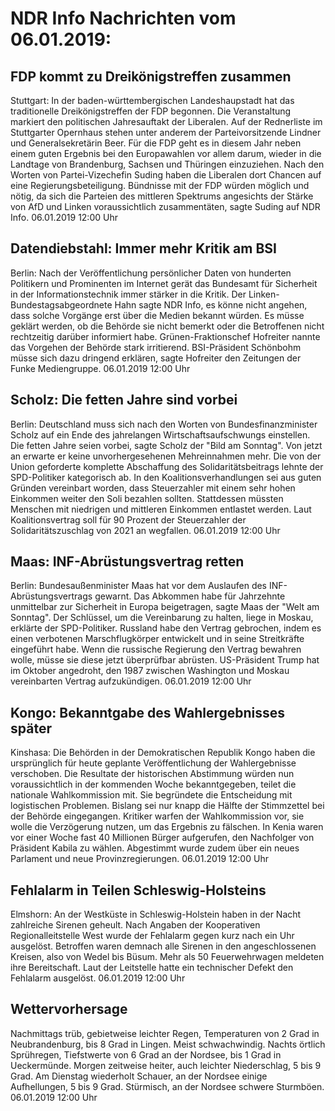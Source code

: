 # NDR Info Nachrichten vom 06.01.2019:


## FDP kommt zu Dreikönigstreffen zusammen
Stuttgart: In der baden-württembergischen Landeshaupstadt hat das traditionelle Dreikönigstreffen der FDP begonnen. Die Veranstaltung markiert den politischen Jahresauftakt der Liberalen. Auf der Rednerliste im Stuttgarter Opernhaus stehen unter anderem der Parteivorsitzende Lindner und Generalsekretärin Beer. Für die FDP geht es in diesem Jahr neben einem guten Ergebnis bei den Europawahlen vor allem darum, wieder in die Landtage von Brandenburg, Sachsen und Thüringen einzuziehen. Nach den Worten von Partei-Vizechefin Suding haben die Liberalen dort Chancen auf eine Regierungsbeteiligung. Bündnisse mit der FDP würden möglich und nötig, da sich die Parteien des mittleren Spektrums angesichts der Stärke von AfD und Linken voraussichtlich zusammentäten, sagte Suding auf NDR Info. 06.01.2019 12:00 Uhr 

## Datendiebstahl: Immer mehr Kritik am BSI
Berlin: Nach der Veröffentlichung persönlicher Daten von hunderten Politikern und Prominenten im Internet gerät das Bundesamt für Sicherheit in der Informationstechnik immer stärker in die Kritik. Der Linken-Bundestagsabgeordnete Hahn sagte NDR Info, es könne nicht angehen, dass solche Vorgänge erst über die Medien bekannt würden. Es müsse geklärt werden, ob die Behörde sie nicht bemerkt oder die Betroffenen nicht rechtzeitig darüber informiert habe. Grünen-Fraktionschef Hofreiter nannte das Vorgehen der Behörde stark irritierend. BSI-Präsident Schönbohm müsse sich dazu dringend erklären, sagte Hofreiter den Zeitungen der Funke Mediengruppe. 06.01.2019 12:00 Uhr 

## Scholz: Die fetten Jahre sind vorbei
Berlin:	Deutschland muss sich nach den Worten von Bundesfinanzminister Scholz auf ein Ende des jahrelangen Wirtschaftsaufschwungs einstellen. Die fetten Jahre seien vorbei, sagte Scholz der "Bild am Sonntag". Von jetzt an erwarte er keine unvorhergesehenen Mehreinnahmen mehr. Die von der Union geforderte komplette Abschaffung des Solidaritätsbeitrags lehnte der SPD-Politiker kategorisch ab. In den Koalitionsverhandlungen sei aus guten Gründen vereinbart worden, dass Steuerzahler mit einem sehr hohen Einkommen weiter den Soli bezahlen sollten. Stattdessen müssten Menschen mit niedrigen und mittleren Einkommen entlastet werden. Laut Koalitionsvertrag soll für 90 Prozent der Steuerzahler der Solidaritätszuschlag von 2021 an wegfallen. 06.01.2019 12:00 Uhr 

## Maas: INF-Abrüstungsvertrag retten
Berlin: Bundesaußenminister Maas hat vor dem Auslaufen des INF-Abrüstungsvertrags gewarnt. Das Abkommen habe für Jahrzehnte unmittelbar zur Sicherheit in Europa beigetragen, sagte Maas der "Welt am Sonntag". Der Schlüssel, um die Vereinbarung zu halten, liege in Moskau, erklärte der SPD-Politiker. Russland habe den Vertrag gebrochen, indem es einen verbotenen Marschflugkörper entwickelt und in seine Streitkräfte eingeführt habe. Wenn die russische Regierung den Vertrag bewahren wolle, müsse sie diese jetzt überprüfbar abrüsten. US-Präsident Trump hat im Oktober angedroht, den 1987 zwischen Washington und Moskau vereinbarten Vertrag aufzukündigen. 06.01.2019 12:00 Uhr 

## Kongo: Bekanntgabe des Wahlergebnisses später
Kinshasa: 	Die Behörden in der Demokratischen Republik Kongo haben die ursprünglich für heute geplante Veröffentlichung der Wahlergebnisse verschoben. Die Resultate der historischen Abstimmung würden nun voraussichtlich in der kommenden Woche bekanntgegeben, teilet die nationale Wahlkommission mit. Sie begründete die Entscheidung mit logistischen Problemen. Bislang sei nur knapp die Hälfte der Stimmzettel bei der Behörde eingegangen. Kritiker warfen der Wahlkommission vor, sie wolle die Verzögerung nutzen, um das Ergebnis zu fälschen. In Kenia waren vor einer Woche fast 40 Millionen Bürger aufgerufen, den Nachfolger von Präsident Kabila zu wählen. Abgestimmt wurde zudem über ein neues Parlament und neue Provinzregierungen. 06.01.2019 12:00 Uhr 

## Fehlalarm in Teilen Schleswig-Holsteins
Elmshorn: An der Westküste in Schleswig-Holstein haben in der Nacht zahlreiche Sirenen geheult. Nach Angaben der Kooperativen Regionalleitstelle West wurde der Fehlalarm gegen kurz nach ein Uhr ausgelöst. Betroffen waren demnach alle Sirenen in den angeschlossenen Kreisen, also von Wedel bis Büsum. Mehr als 50 Feuerwehrwagen meldeten ihre Bereitschaft. Laut der Leitstelle hatte ein technischer Defekt den Fehlalarm ausgelöst. 06.01.2019 12:00 Uhr 

## Wettervorhersage
Nachmittags trüb, gebietweise leichter Regen, Temperaturen von 2 Grad in Neubrandenburg, bis 8 Grad in Lingen. Meist schwachwindig. Nachts örtlich Sprühregen, Tiefstwerte von 6 Grad an der Nordsee,  bis 1 Grad in Ueckermünde. Morgen zeitweise heiter, auch leichter Niederschlag, 5 bis 9 Grad. Am Dienstag wiederholt Schauer, an der Nordsee einige Aufhellungen, 5 bis 9 Grad. Stürmisch, an der Nordsee schwere Sturmböen. 06.01.2019 12:00 Uhr 
